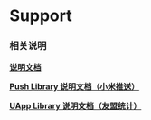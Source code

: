 # Support

### 相关说明
**[说明文档](https://github.com/OCNYang/Support/blob/master/soraka/README.MD)**  

**[Push Library 说明文档（小米推送）](https://github.com/OCNYang/Support/blob/master/pushlibrary/README.MD)**  

**[UApp Library 说明文档（友盟统计）](https://github.com/OCNYang/Support/blob/master/uapplibrary/README.MD)**
